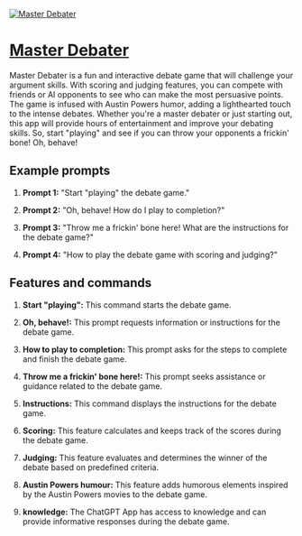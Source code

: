 [![Master Debater](https://files.oaiusercontent.com/file-hcTfgbpGIqGnhnxmfsj35dWy?se=2123-10-18T05%3A42%3A34Z&sp=r&sv=2021-08-06&sr=b&rscc=max-age%3D31536000%2C%20immutable&rscd=attachment%3B%20filename%3D1ee2d144ce3e8d7dfbbbfade1f5cc9d786c65fc502c3bd9288522dff61fa87de-3919242414.jpg&sig=BEefUyJT65wEJLMitwr1Phv3YmLqcEEjE9wdMT5zOsI%3D)](https://chat.openai.com/g/g-SMCjCQFiY-master-debater)

# [Master Debater](https://chat.openai.com/g/g-SMCjCQFiY-master-debater)

Master Debater is a fun and interactive debate game that will challenge your argument skills. With scoring and judging features, you can compete with friends or AI opponents to see who can make the most persuasive points. The game is infused with Austin Powers humor, adding a lighthearted touch to the intense debates. Whether you're a master debater or just starting out, this app will provide hours of entertainment and improve your debating skills. So, start "playing" and see if you can throw your opponents a frickin' bone! Oh, behave!

## Example prompts

1. **Prompt 1:** "Start \"playing\" the debate game."

2. **Prompt 2:** "Oh, behave! How do I play to completion?"

3. **Prompt 3:** "Throw me a frickin' bone here! What are the instructions for the debate game?"

4. **Prompt 4:** "How to play the debate game with scoring and judging?"

## Features and commands

1. **Start "playing":** This command starts the debate game.
   
2. **Oh, behave!:** This prompt requests information or instructions for the debate game.
   
3. **How to play to completion:** This prompt asks for the steps to complete and finish the debate game.
   
4. **Throw me a frickin' bone here!:** This prompt seeks assistance or guidance related to the debate game.
   
5. **Instructions:** This command displays the instructions for the debate game.
   
6. **Scoring:** This feature calculates and keeps track of the scores during the debate game.
   
7. **Judging:** This feature evaluates and determines the winner of the debate based on predefined criteria.
   
8. **Austin Powers humour:** This feature adds humorous elements inspired by the Austin Powers movies to the debate game.
   
9. **knowledge:** The ChatGPT App has access to knowledge and can provide informative responses during the debate game.
